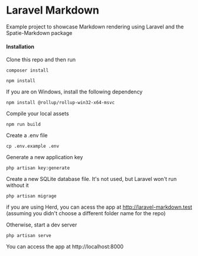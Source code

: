 # Laravel Markdown
 Example project to showcase Markdown rendering using Laravel and the Spatie-Markdown package

#### Installation

Clone this repo and then run

```
composer install
```
```
npm install
```
If you are on Windows, install the following dependency
```
npm install @rollup/rollup-win32-x64-msvc
```
Compile your local assets
```
npm run build
```
Create a .env file
```
cp .env.example .env
```
Generate a new application key
```
php artisan key:generate
```
Create a new SQLite database file. It's not used, but Laravel won't run without it
```
php artisan migrage
```
if you are using Herd, you can acess the app at http://laravel-markdown.test (assuming you didn't choose a different folder name for the repo)

Otherwise, start a dev server
```
php artisan serve
```
You can access the app at http://localhost:8000


